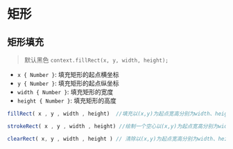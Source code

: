 # 矩形

## 矩形填充

> 默认黑色
`context.fillRect(x, y, width, height);`

- `x { Number }`: 填充矩形的起点横坐标
- `y { Number }`: 填充矩形的起点纵坐标
- `width { Number }`: 填充矩形的宽度
- `height { Number }`: 填充矩形的高度

```js
fillRect( x , y , width , height)  //填充以(x,y)为起点宽高分别为width、height的矩形 默认为黑色

strokeRect( x , y , width , height) //绘制一个空心以(x,y)为起点宽高分别为width、height的矩形

clearRect( x, y , width , height ) // 清除以(x,y)为起点宽高分别为width、height的矩形 为透明
```
